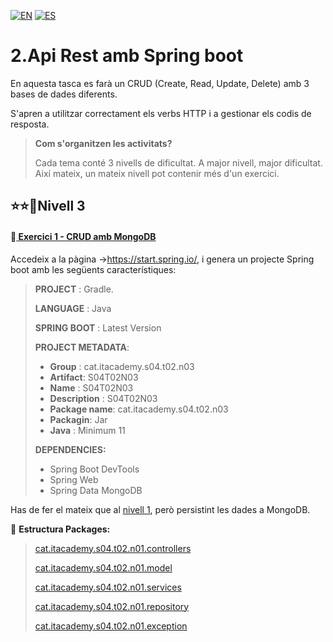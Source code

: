[![EN](https://img.shields.io/badge/EN-blue.svg?logo=googletranslate&logoColor=white)](https://github.com/ariamdev/IT-ACADEMY-SPRINT-4/blob/main/Tasca%20S4.02%20Api%20Rest%20amb%20Spring%20boot/Lvl%203/README.md)
[![ES](https://img.shields.io/badge/ES-red.svg?logo=googletranslate&logoColor=white)](https://github.com/ariamdev/IT-ACADEMY-SPRINT-4/blob/main/Tasca%20S4.02%20Api%20Rest%20amb%20Spring%20boot/Lvl%203/README.es.md)

2.Api Rest amb Spring boot
=

En aquesta tasca es farà un CRUD (Create, Read, Update, Delete) amb 3 bases de dades diferents.

S'apren a utilitzar correctament els verbs HTTP i a gestionar els codis de resposta.

>**Com s'organitzen les activitats?**
>
>Cada tema conté 3 nivells de dificultat. A major nivell, major dificultat. Així mateix, un mateix nivell pot contenir més d'un exercici.


⭐⭐🌟Nivell 3
-

#### 📍[ Exercici 1 - CRUD amb MongoDB](https://github.com/ariamdev/IT-ACADEMY-SPRINT-4/tree/main/Tasca%20S4.02%20Api%20Rest%20amb%20Spring%20boot/Lvl%203/S04T02N03/src/main/java/cat/itacademy/s04/t02/n03)

Accedeix a la pàgina ->https://start.spring.io/, i genera un projecte Spring boot amb les següents característiques:

>**PROJECT** : Gradle.
>
> **LANGUAGE** : Java
>
> **SPRING BOOT** : Latest Version
>
> **PROJECT METADATA**:
>
>- **Group** : cat.itacademy.s04.t02.n03
>- **Artifact**: S04T02N03
>- **Name** : S04T02N03
>- **Description** : S04T02N03
>- **Package name**: cat.itacademy.s04.t02.n03
>- **Packagin**: Jar
>- **Java** : Minimum 11
>
>**DEPENDENCIES:**
> - Spring Boot DevTools
> - Spring Web
> - Spring Data MongoDB


Has de fer el mateix que al [nivell 1](https://github.com/ariamdev/IT-ACADEMY-SPRINT-4/blob/main/Tasca%20S4.02%20Api%20Rest%20amb%20Spring%20boot/Lvl%201/README.cat.md), però persistint les dades a MongoDB.

📂 **Estructura Packages:**

>[cat.itacademy.s04.t02.n01.controllers](https://github.com/ariamdev/IT-ACADEMY-SPRINT-4/tree/main/Tasca%20S4.02%20Api%20Rest%20amb%20Spring%20boot/Lvl%203/S04T02N03/src/main/java/cat/itacademy/s04/t02/n03/controller)
>
>[cat.itacademy.s04.t02.n01.model](https://github.com/ariamdev/IT-ACADEMY-SPRINT-4/tree/main/Tasca%20S4.02%20Api%20Rest%20amb%20Spring%20boot/Lvl%203/S04T02N03/src/main/java/cat/itacademy/s04/t02/n03/model)
>
>[cat.itacademy.s04.t02.n01.services](https://github.com/ariamdev/IT-ACADEMY-SPRINT-4/tree/main/Tasca%20S4.02%20Api%20Rest%20amb%20Spring%20boot/Lvl%203/S04T02N03/src/main/java/cat/itacademy/s04/t02/n03/service)
>
>[cat.itacademy.s04.t02.n01.repository](https://github.com/ariamdev/IT-ACADEMY-SPRINT-4/tree/main/Tasca%20S4.02%20Api%20Rest%20amb%20Spring%20boot/Lvl%203/S04T02N03/src/main/java/cat/itacademy/s04/t02/n03/repository)
>
>[cat.itacademy.s04.t02.n01.exception](https://github.com/ariamdev/IT-ACADEMY-SPRINT-4/tree/main/Tasca%20S4.02%20Api%20Rest%20amb%20Spring%20boot/Lvl%203/S04T02N03/src/main/java/cat/itacademy/s04/t02/n03/exceptions)
